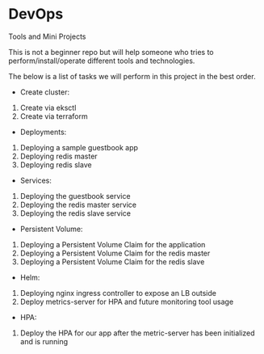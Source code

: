 # DevOps
Tools and Mini Projects

This is not a beginner repo but will help someone who tries to perform/install/operate different
tools and technologies.

The below is a list of tasks we will perform in this project in the best order.

- Create cluster:

1. Create via eksctl
2. Create via terraform

- Deployments: 

1. Deploying a sample guestbook app
2. Deploying redis master
3. Deploying redis slave 

- Services:

1. Deploying the guestbook service
2. Deploying the redis master service
3. Deploying the redis slave service

- Persistent Volume:

1. Deploying a Persistent Volume Claim for the application
2. Deploying a Persistent Volume Claim for the redis master
3. Deploying a Persistent Volume Claim for the redis slave

- Helm: 

1. Deploying nginx ingress controller to expose an LB outside
2. Deploy metrics-server for HPA and future monitoring tool usage

- HPA:

1. Deploy the HPA for our app after the metric-server has been initialized and is running